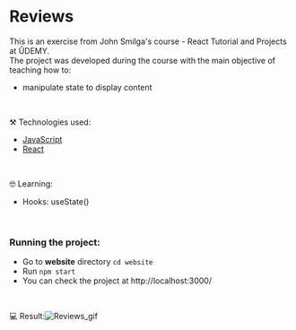 # Reviews

This is an exercise from John Smilga's course - React Tutorial and Projects at ÛDEMY.<br/>
The project was developed during the course with the main objective of teaching how to: 
- manipulate state to display content

<br/>

⚒️ Technologies used:

- [JavaScript](https://www.javascript.com/)
- [React](https://reactjs.org/)

<br/>

🤓 Learning:

- Hooks: useState()
<br/>

### Running the project:

- Go to **website** directory `cd website`
- Run `npm start`
- You can check the project at http://localhost:3000/

<br/>

💻 Result:![Reviews_gif](https://user-images.githubusercontent.com/84124999/206524357-58f849b1-3343-4cd1-8b14-15e3af004656.gif)
